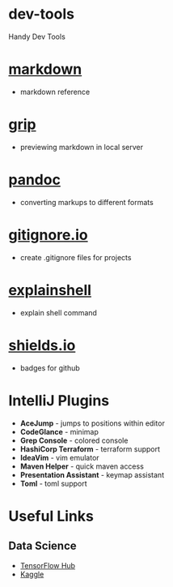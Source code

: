 # dev-tools
Handy Dev Tools


# [markdown](https://www.markdownguide.org/basic-syntax/)
* markdown reference

# [grip](https://github.com/joeyespo/grip)
* previewing markdown in local server

# [pandoc](https://pandoc.org/)
* converting markups to different formats

# [gitignore.io](https://gitignore.io)
* create .gitignore files for projects

# [explainshell](https://explainshell.com)
* explain shell command

# [shields.io](https://shields.io)
* badges for github

# IntelliJ Plugins
* __AceJump__ - jumps to positions within editor
* __CodeGlance__ - minimap
* __Grep Console__ - colored console
* __HashiCorp Terraform__ - terraform support
* __IdeaVim__ - vim emulator
* __Maven Helper__ - quick maven access
* __Presentation Assistant__ - keymap assistant
* __Toml__ - toml support

# Useful Links
## Data Science
- [TensorFlow Hub](https://www.tensorflow.org/hub)
- [Kaggle](https://www.kaggle.com/)
